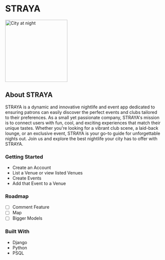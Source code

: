 # STRAYA

<img src = "https://images.unsplash.com/photo-1601042879364-f3947d3f9c16?q=80&w=987&auto=format&fit=crop&ixlib=rb-4.0.3&ixid=M3wxMjA3fDB8MHxwaG90by1wYWdlfHx8fGVufDB8fHx8fA%3D%3D" alt='City at night' align='center' width='200'>

## About STRAYA

STRAYA is a dynamic and innovative nightlife and event app dedicated to ensuring 
patrons can easily discover the perfect events and clubs tailored to their preferences. 
As a small yet passionate company, STRAYA's mission is to connect users with fun, cool, 
and exciting experiences that match their unique tastes. 
Whether you're looking for a vibrant club scene, a laid-back lounge, or an exclusive event, 
STRAYA is your go-to guide for unforgettable nights out. 
Join us and explore the best nightlife your city has to offer with STRAYA.

### Getting Started

- Create an Account
- List a Venue or view listed Venues
- Create Events
- Add that Event to a Venue

### Roadmap

- [ ] Comment Feature
- [ ] Map
- [ ] Bigger Models

### Built With

* Django
* Python
* PSQL
